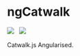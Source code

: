 ngCatwalk
=========

<img src="https://api.travis-ci.org/Wildhoney/ngCatwalk.png" />
&nbsp;
<img src="https://badge.fury.io/js/ng-catwalk.png" />

Catwalk.js Angularised.
